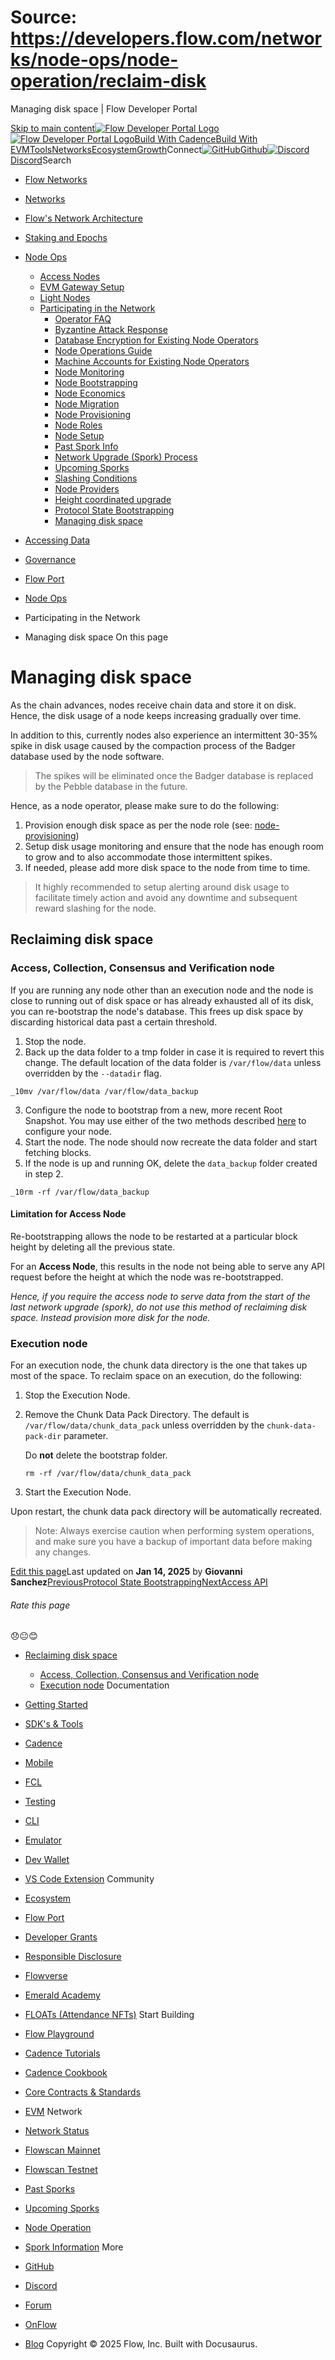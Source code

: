 # Source: https://developers.flow.com/networks/node-ops/node-operation/reclaim-disk




Managing disk space | Flow Developer Portal





[Skip to main content](#__docusaurus_skipToContent_fallback)[![Flow Developer Portal Logo](/img/flow-docs-logo-dark.png)![Flow Developer Portal Logo](/img/flow-docs-logo-light.png)](/)[Build With Cadence](/build/flow)[Build With EVM](/evm/about)[Tools](/tools/flow-cli)[Networks](/networks/flow-networks)[Ecosystem](/ecosystem)[Growth](/growth)Connect[![GitHub]()Github](https://github.com/onflow)[![Discord]()Discord](https://discord.gg/flow)Search

* [Flow Networks](/networks/flow-networks)
* [Networks](/networks)
* [Flow's Network Architecture](/networks/network-architecture)
* [Staking and Epochs](/networks/staking)
* [Node Ops](/networks/node-ops)
  + [Access Nodes](/networks/node-ops/access-nodes/access-node-setup)
  + [EVM Gateway Setup](/networks/node-ops/evm-gateway/evm-gateway-setup)
  + [Light Nodes](/networks/node-ops/light-nodes/observer-node)
  + [Participating in the Network](/networks/node-ops/node-operation/faq)
    - [Operator FAQ](/networks/node-ops/node-operation/faq)
    - [Byzantine Attack Response](/networks/node-ops/node-operation/byzantine-node-attack-response)
    - [Database Encryption for Existing Node Operators](/networks/node-ops/node-operation/db-encryption-existing-operator)
    - [Node Operations Guide](/networks/node-ops/node-operation/guides/genesis-bootstrap)
    - [Machine Accounts for Existing Node Operators](/networks/node-ops/node-operation/machine-existing-operator)
    - [Node Monitoring](/networks/node-ops/node-operation/monitoring-nodes)
    - [Node Bootstrapping](/networks/node-ops/node-operation/node-bootstrap)
    - [Node Economics](/networks/node-ops/node-operation/node-economics)
    - [Node Migration](/networks/node-ops/node-operation/node-migration)
    - [Node Provisioning](/networks/node-ops/node-operation/node-provisioning)
    - [Node Roles](/networks/node-ops/node-operation/node-roles)
    - [Node Setup](/networks/node-ops/node-operation/node-setup)
    - [Past Spork Info](/networks/node-ops/node-operation/past-sporks)
    - [Network Upgrade (Spork) Process](/networks/node-ops/node-operation/spork)
    - [Upcoming Sporks](/networks/node-ops/node-operation/upcoming-sporks)
    - [Slashing Conditions](/networks/node-ops/node-operation/slashing)
    - [Node Providers](/networks/node-ops/node-operation/node-providers)
    - [Height coordinated upgrade](/networks/node-ops/node-operation/hcu)
    - [Protocol State Bootstrapping](/networks/node-ops/node-operation/protocol-state-bootstrap)
    - [Managing disk space](/networks/node-ops/node-operation/reclaim-disk)
* [Accessing Data](/networks/access-onchain-data)
* [Governance](/networks/governance)
* [Flow Port](/networks/flow-port)


* [Node Ops](/networks/node-ops)
* Participating in the Network
* Managing disk space
On this page
# Managing disk space

As the chain advances, nodes receive chain data and store it on disk.
Hence, the disk usage of a node keeps increasing gradually over time.

In addition to this, currently nodes also experience an intermittent 30-35% spike in disk usage caused by the compaction process of the Badger database used by the node software.

> The spikes will be eliminated once the Badger database is replaced by the Pebble database in the future.

Hence, as a node operator, please make sure to do the following:

1. Provision enough disk space as per the node role (see: [node-provisioning](/networks/node-ops/node-operation/node-provisioning))
2. Setup disk usage monitoring and ensure that the node has enough room to grow and to also accommodate those intermittent spikes.
3. If needed, please add more disk space to the node from time to time.

> It highly recommended to setup alerting around disk usage to facilitate timely action and avoid any downtime and subsequent reward slashing for the node.

## Reclaiming disk space[​](#reclaiming-disk-space "Direct link to Reclaiming disk space")

### Access, Collection, Consensus and Verification node[​](#access-collection-consensus-and-verification-node "Direct link to Access, Collection, Consensus and Verification node")

If you are running any node other than an execution node and the node is close to running out of disk space or has already exhausted all of its disk, you can re-bootstrap the node's database. This frees up disk space by discarding historical data past a certain threshold.

1. Stop the node.
2. Back up the data folder to a tmp folder in case it is required to revert this change. The default location of the data folder is `/var/flow/data` unless overridden by the `--datadir` flag.

 `_10mv /var/flow/data /var/flow/data_backup`

3. Configure the node to bootstrap from a new, more recent Root Snapshot. You may use either of the two methods described [here](/networks/node-ops/node-operation/protocol-state-bootstrap) to configure your node.
4. Start the node. The node should now recreate the data folder and start fetching blocks.
5. If the node is up and running OK, delete the `data_backup` folder created in step 2.

 `_10rm -rf /var/flow/data_backup`
#### Limitation for Access Node[​](#limitation-for-access-node "Direct link to Limitation for Access Node")

Re-bootstrapping allows the node to be restarted at a particular block height by deleting all the previous state.

For an **Access Node**, this results in the node not being able to serve any API request before the height at which the node was re-bootstrapped.

*Hence, if you require the access node to serve data from the start of the last network upgrade (spork), do not use this method of reclaiming disk space. Instead provision more disk for the node.*

### Execution node[​](#execution-node "Direct link to Execution node")

For an execution node, the chunk data directory is the one that takes up most of the space. To reclaim space on an execution, do the following:

1. Stop the Execution Node.
2. Remove the Chunk Data Pack Directory. The default is `/var/flow/data/chunk_data_pack` unless overridden by the `chunk-data-pack-dir` parameter.
   
   Do **not** delete the bootstrap folder.
   
    `rm -rf /var/flow/data/chunk_data_pack`
3. Start the Execution Node.

Upon restart, the chunk data pack directory will be automatically recreated.

> Note: Always exercise caution when performing system operations, and make sure you have a backup of important data before making any changes.

[Edit this page](https://github.com/onflow/docs/tree/main/docs/networks/node-ops/node-operation/reclaim-disk.md)Last updated on **Jan 14, 2025** by **Giovanni Sanchez**[PreviousProtocol State Bootstrapping](/networks/node-ops/node-operation/protocol-state-bootstrap)[NextAccess API](/networks/access-onchain-data)
###### Rate this page

😞😐😊

* [Reclaiming disk space](#reclaiming-disk-space)
  + [Access, Collection, Consensus and Verification node](#access-collection-consensus-and-verification-node)
  + [Execution node](#execution-node)
Documentation

* [Getting Started](/build/getting-started/contract-interaction)
* [SDK's & Tools](/tools)
* [Cadence](https://cadence-lang.org/docs/)
* [Mobile](/build/guides/mobile/overview)
* [FCL](/tools/clients/fcl-js)
* [Testing](/build/smart-contracts/testing)
* [CLI](/tools/flow-cli)
* [Emulator](/tools/emulator)
* [Dev Wallet](https://github.com/onflow/fcl-dev-wallet)
* [VS Code Extension](/tools/vscode-extension)
Community

* [Ecosystem](/ecosystem)
* [Flow Port](https://port.onflow.org/)
* [Developer Grants](https://github.com/onflow/developer-grants)
* [Responsible Disclosure](https://flow.com/flow-responsible-disclosure)
* [Flowverse](https://www.flowverse.co/)
* [Emerald Academy](https://academy.ecdao.org/)
* [FLOATs (Attendance NFTs)](https://floats.city/)
Start Building

* [Flow Playground](https://play.flow.com/)
* [Cadence Tutorials](https://cadence-lang.org/docs/tutorial/first-steps)
* [Cadence Cookbook](https://open-cadence.onflow.org)
* [Core Contracts & Standards](/build/core-contracts)
* [EVM](/evm/about)
Network

* [Network Status](https://status.onflow.org/)
* [Flowscan Mainnet](https://flowdscan.io/)
* [Flowscan Testnet](https://testnet.flowscan.io/)
* [Past Sporks](/networks/node-ops/node-operation/past-sporks)
* [Upcoming Sporks](/networks/node-ops/node-operation/upcoming-sporks)
* [Node Operation](/networks/node-ops)
* [Spork Information](/networks/node-ops/node-operation/spork)
More

* [GitHub](https://github.com/onflow)
* [Discord](https://discord.gg/flow)
* [Forum](https://forum.onflow.org/)
* [OnFlow](https://onflow.org/)
* [Blog](https://flow.com/blog)
Copyright © 2025 Flow, Inc. Built with Docusaurus.

